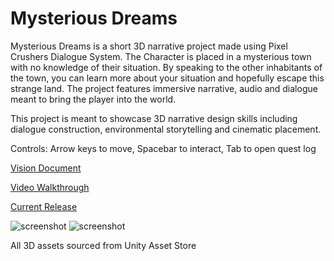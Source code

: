 # Mysterious Dreams

Mysterious Dreams is a short 3D narrative project made using Pixel Crushers Dialogue System. The Character is placed in a mysterious town with no knowledge of their situation. By speaking to the other inhabitants of the town, you can learn more about your situation and hopefully escape this strange land. The project features immersive narrative, audio and dialogue meant to bring the player into the world.

This project is meant to showcase 3D narrative design skills including dialogue construction, environmental storytelling and cinematic placement. 

Controls:
Arrow keys to move, Spacebar to interact, Tab to open quest log

[Vision Document](https://mcdonaldduncan.github.io/3D-Narrative-Release/Fictional%20Friction.pdf)

[Video Walkthrough](https://youtu.be/hJ-Sa3QG19w)

[Current Release](https://github.com/mcdonaldduncan/3D-Narrative-Release/releases/tag/v1.0.1)


![screenshot](https://github.com/mcdonaldduncan/3D-Narrative-Release/blob/main/Screenshot%20(15).png?raw=true)
![screenshot](https://github.com/mcdonaldduncan/3D-Narrative-Release/blob/main/Screenshot%20(16).png?raw=true)

All 3D assets sourced from Unity Asset Store
